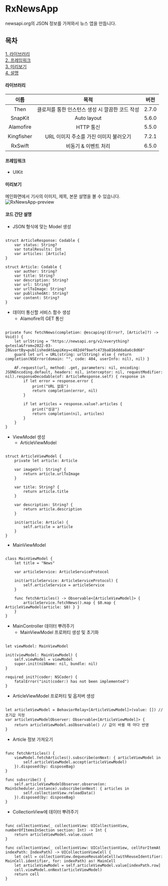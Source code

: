 # RxNewsApp
newsapi.org의 JSON 정보를 가져와서 뉴스 앱을 만듭니다.

## 목차

[1. 라이브러리](#라이브러리)   
[2. 프레임워크](#프레임워크)   
[3. 미리보기](#미리보기)   
[4. 설명](#코드-간단-설명)   

#### 라이브러리   
|이름|목적|버전|
|:------:|:---:|:---:|
|Then|클로저를 통한 인스턴스 생성 시 깔끔한 코드 작성|2.7.0|
|SnapKit|Auto layout|5.6.0|
|Alamofire|HTTP 통신|5.5.0|
|Kingfisher|URL 이미지 주소를 가진 이미지 불러오기|7.2.1|
|RxSwift|비동기 & 이벤트 처리|6.5.0|
   
#### 프레임워크
- UIKit
   
#### 미리보기
메인화면에서 기사의 이미지, 제목, 본문 설명을 볼 수 있습니다.
![RxNewsApp-preview](https://user-images.githubusercontent.com/76255765/165709850-2b9d1702-2235-4625-ab92-4c8d0c0cbee0.gif)

   
#### 코드 간단 설명
   
* JSON 형식에 맞는 Model 생성
<pre><code>
struct ArticleResponse: Codable {
    var status: String?
    var totalResults: Int
    var articles: [Article]
}

struct Article: Codable {
    var author: String?
    var title: String?
    var description: String?
    var url: String?
    var urlToImage: String?
    var publishedAt: String?
    var content: String?
}
</code></pre>

* 데이터 통신할 서비스 함수 생성
  * Alamofire의 GET 통신
<pre><code>
private func fetchNews(completion: @escaping((Error?, [Article]?) -> Void)) {
    let urlString = "https://newsapi.org/v2/everything?q=tesla&from=2022-03-28&sortBy=publishedAt&apiKey=c482d4f9aefc473ba816ddda8a6c8d68"
    guard let url = URL(string: urlString) else { return completion(NSError(domain: "", code: 404, userInfo: nil), nil) }

    AF.request(url, method: .get, parameters: nil, encoding: JSONEncoding.default, headers: nil, interceptor: nil, requestModifier: nil).responseDecodable(of: ArticleResponse.self) { response in
        if let error = response.error {
            print("URL 없음")
            return completion(error, nil)
        }

        if let articles = response.value?.articles {
            print("성공")
            return completion(nil, articles)
        }
    }
}
</code></pre>

* ViewModel 생성
   * ArticleViewModel
<pre><code>
struct ArticleViewModel {
    private let article: Article
    
    var imageUrl: String? {
        return article.urlToImage
    }
    
    var title: String? {
        return article.title
    }
    
    var description: String? {
        return article.description
    }
    
    init(article: Article) {
        self.article = article
    }
}
</code></pre>
   * MainViewModel 
<pre><code>
class MainViewModel {
    let title = "News"
    
    var articleService: ArticleServiceProtocol
    
    init(articleService: ArticleServiceProtocol) {
        self.articleService = articleService
    }
    
    func fetchArticles() -> Observable<[ArticleViewModel]> {
        articleService.fetchNews().map { $0.map { ArticleViewModel(article: $0) } }
    }
}
</code></pre>

* MainController 데이터 뿌려주기
   * MainViewModel 프로퍼티 생성 및 초기화
<pre><code>
let viewModel: MainViewModel

init(viewModel: MainViewModel) {
    self.viewModel = viewModel
    super.init(nibName: nil, bundle: nil)
}

required init?(coder: NSCoder) {
    fatalError("init(coder:) has not been implemented")
}
</code></pre>

   * ArticleViewModel 프로퍼티 및 옵저버 생성
<pre><code>
let articleViewModel = BehaviorRelay<[ArticleViewModel]>(value: []) // 초기값 지정
var articleViewModelObserver: Observable<[ArticleViewModel]> {
    return articleViewModel.asObservable() // 값이 바뀔 때 마다 반영
}
</code></pre>

   * Article 정보 가져오기
<pre><code>
func fetchArticles() {
    viewModel.fetchArticles().subscribe(onNext: { articleViewModel in
        self.articleViewModel.accept(articleViewModel)
    }).disposed(by: disposeBag)
}

func subscribe() {
    self.articleViewModelObserver.observe(on: MainScheduler.instance).subscribe(onNext: { articles in
        self.collectionView.reloadData()
    }).disposed(by: disposeBag)
}
</code></pre>

   * CollectionView에 데이터 뿌려주기
<pre><code>
func collectionView(_ collectionView: UICollectionView, numberOfItemsInSection section: Int) -> Int {
    return articleViewModel.value.count
}

func collectionView(_ collectionView: UICollectionView, cellForItemAt indexPath: IndexPath) -> UICollectionViewCell {
    let cell = collectionView.dequeueReusableCell(withReuseIdentifier: MainCell.identifier, for: indexPath) as! MainCell
    let articleViewModel = self.articleViewModel.value[indexPath.row]
    cell.viewModel.onNext(articleViewModel)
    return cell
}
